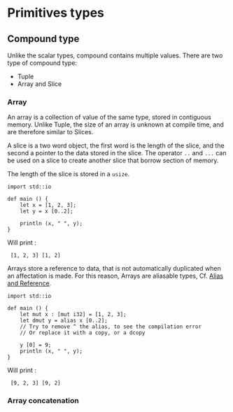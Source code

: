 # Primitives types

## Compound type

Unlike the scalar types, compound contains multiple values. 
There are two type of compound type:
- Tuple
- Array and Slice

### Array

 An array is a collection of value of the same type, stored in
 contiguous memory.  Unlike Tuple, the size of an array is unknown at
 compile time, and are therefore similar to Slices.
 
 A slice is a two word object, the first word is the length of the
 slice, and the second a pointer to the data stored in the slice.  The
 operator `..` and `...` can be used on a slice to create another
 slice that borrow section of memory.
 
 The length of the slice is stored in a `usize`.
 
```ymir
import std::io
 
def main () {
	let x = [1, 2, 3];
	let y = x [0..2];
	
	println (x, " ", y); 
}
```
 
 Will print : 
```
 [1, 2, 3] [1, 2]
```
 
 Arrays store a reference to data, that is not automatically duplicated
 when an affectation is made.  For this reason, Arrays are aliasable
 types, Cf. [Alias and Reference](alias_and_ref.md).
 
```ymir
import std::io
 
def main () {
	let mut x : [mut i32] = [1, 2, 3];
	let dmut y = alias x [0..2];
	// Try to remove ^ the alias, to see the compilation error
	// Or replace it with a copy, or a dcopy
	
	y [0] = 9;
	println (x, " ", y); 
}
``` 
 
 Will print : 
```
 [9, 2, 3] [9, 2]
```
 
### Array concatenation 
